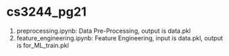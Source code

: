 # cs3244_pg21
1. preprocessing.ipynb: Data Pre-Processing, output is data.pkl  
2. feature_engineering.ipynb: Feature Engineering, input is data.pkl, output is for_ML_train.pkl
